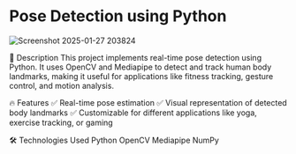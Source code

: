 # Pose Detection using Python

![Screenshot 2025-01-27 203824](https://github.com/user-attachments/assets/7fde7330-30a0-47f6-a777-8f50b8e86e80)

📌 Description
This project implements real-time pose detection using Python. It uses OpenCV and Mediapipe to detect and track human body landmarks, making it useful for applications like fitness tracking, gesture control, and motion analysis.

🔥 Features
✅ Real-time pose estimation
✅ Visual representation of detected body landmarks
✅ Customizable for different applications like yoga, exercise tracking, or gaming

🛠️ Technologies Used
Python
OpenCV
Mediapipe
NumPy
